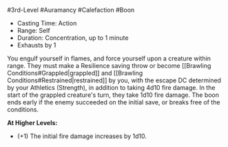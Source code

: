 #3rd-Level #Auramancy #Calefaction #Boon
 
- Casting Time: Action
- Range: Self
- Duration: Concentration, up to 1 minute
- Exhausts by 1  

You engulf yourself in flames, and force yourself upon a creature within range. They must make a Resilience saving throw or become [[Brawling Conditions#Grappled|grappled]] and [[Brawling Conditions#Restrained|restrained]] by you, with the escape DC determined by your Athletics (Strength), in addition to taking 4d10 fire damage. In the start of the grappled creature's turn, they take 1d10 fire damage. The boon ends early if the enemy succeeded on the initial save, or breaks free of the conditions.
 
**At Higher Levels:** 
* (+1) The initial fire damage increases by 1d10.